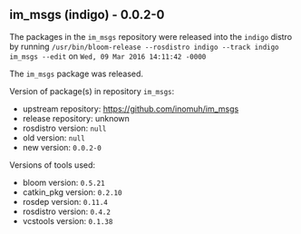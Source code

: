 ## im_msgs (indigo) - 0.0.2-0

The packages in the `im_msgs` repository were released into the `indigo` distro by running `/usr/bin/bloom-release --rosdistro indigo --track indigo im_msgs --edit` on `Wed, 09 Mar 2016 14:11:42 -0000`

The `im_msgs` package was released.

Version of package(s) in repository `im_msgs`:

- upstream repository: https://github.com/inomuh/im_msgs
- release repository: unknown
- rosdistro version: `null`
- old version: `null`
- new version: `0.0.2-0`

Versions of tools used:

- bloom version: `0.5.21`
- catkin_pkg version: `0.2.10`
- rosdep version: `0.11.4`
- rosdistro version: `0.4.2`
- vcstools version: `0.1.38`


